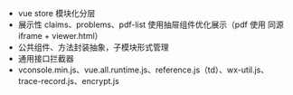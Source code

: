 - vue store 模块化分层
- 展示性 claims、problems、pdf-list 使用抽屉组件优化展示（pdf 使用 同源 iframe + viewer.html）
- 公共组件、方法封装抽象，子模块形式管理
- 通用接口拦截器
- vconsole.min.js、vue.all.runtime.js、reference.js（td）、wx-util.js、trace-record.js、encrypt.js